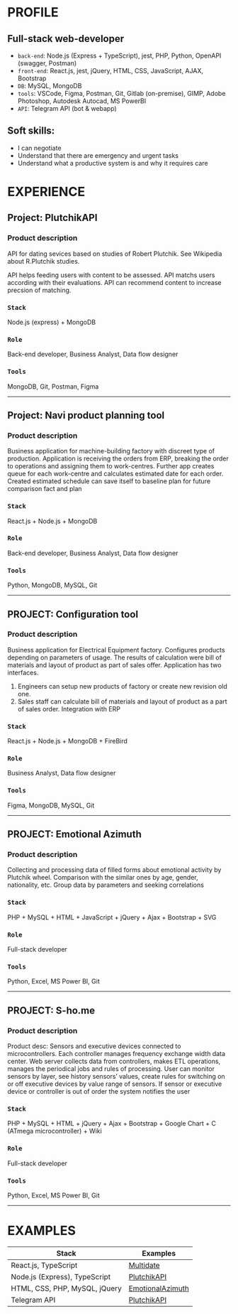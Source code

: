 # PROFILE
## Full-stack web-developer
- `back-end`: Node.js (Express + TypeScript), jest, PHP, Python, OpenAPI (swagger, Postman)
- `front-end`: React.js, jest, jQuery, HTML, CSS, JavaScript, AJAX, Bootstrap
- `DB`: MySQL, MongoDB
- `tools`: VSCode, Figma, Postman, Git, Gitlab (on-premise), GIMP, Adobe Photoshop, Autodesk Autocad, MS PowerBI
- `API`: Telegram API (bot & webapp)

## Soft skills:
- I can negotiate
- Understand that there are emergency and urgent tasks
- Understand what a productive system is and why it requires care

# EXPERIENCE
## Project: PlutchikAPI 
### Product description
API for dating sevices based on studies of Robert Plutchik. See Wikipedia about R.Plutchik studies.

API helps feeding users with content to be assessed. API matchs users according with their evaluations. API can recommend content to increase precsion of matching.


### `Stack`
Node.js (express) + MongoDB
### `Role` 
Back-end developer, Business Analyst, Data flow designer
### `Tools`
MongoDB, Git, Postman, Figma

---

## Project: Navi product planning tool 
### Product description
Business application for machine-building factory with discreet type of production. Application is receiving the orders from ERP,  breaking the order to operations and assigning them to work-centres. Further app creates queue for each work-centre and calculates estimated date for each order. Created estimated schedule can save itself to baseline plan for future comparison fact and plan 
### `Stack`
React.js + Node.js + MongoDB
### `Role` 
Back-end developer, Business Analyst, Data flow designer
### `Tools`
Python, MongoDB, MySQL, Git

---

## PROJECT: Configuration tool
### Product description
Business application for Electrical Equipment factory. Configures products depending on parameters of usage. The results of calculation were bill of materials and layout of product as part of sales offer. Application has two interfaces. 
1. Engineers can setup new products of factory or create new revision old one. 
2. Sales staff can calculate bill of materials and layout of product as a part of sales order. Integration with ERP
### `Stack`
React.js + Node.js + MongoDB + FireBird
### `Role` 
Business Analyst, Data flow designer
### `Tools`
Figma, MongoDB, MySQL, Git

---

## PROJECT: Emotional Azimuth
### Product description
Collecting and processing data of filled forms about emotional activity by Plutchik wheel. Comparison with the similar ones by age, gender, nationality, etc. Group data by parameters and seeking correlations
### `Stack`
PHP + MySQL + HTML + JavaScript  + jQuery + Ajax + Bootstrap + SVG
### `Role` 
Full-stack developer
### `Tools`
Python, Excel, MS Power BI, Git

---

## PROJECT: S-ho.me
### Product description
Product desc: Sensors and executive devices connected to microcontrollers. Each controller manages frequency exchange width data center. Web server collects data from controllers, makes ETL operations, manages the periodical jobs and rules of processing. User can monitor sensors by layer, see history sensors’ values, create rules for switching on or off executive devices by value range of sensors. If sensor or executive device or controller is out of order the system notifies the user
### `Stack`
PHP + MySQL + HTML + jQuery + Ajax + Bootstrap + Google Chart + C (ATmega microcontroller) + Wiki
### `Role` 
Full-stack developer
### `Tools`
Python, Excel, MS Power BI, Git

---
# EXAMPLES
|Stack| Examples|
|-|-|
|React.js, TypeScript|[Multidate](https://github.com/kmvpvl/multidate)|
|Node.js (Express), TypeScript|[PlutchikAPI](https://github.com/kmvpvl/plutchik)|
|HTML, CSS, PHP, MySQL, jQuery|[EmotionalAzimuth](https://github.com/kmvpvl/EmotionalAzimuth)|
|Telegram API|[PlutchikAPI](https://github.com/kmvpvl/plutchik)|
